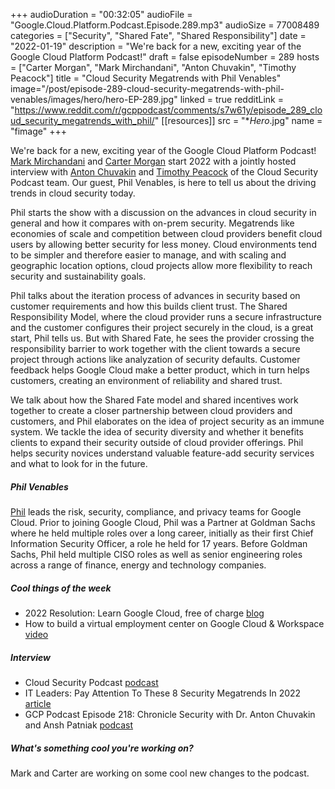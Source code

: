 +++
audioDuration = "00:32:05"
audioFile = "Google.Cloud.Platform.Podcast.Episode.289.mp3"
audioSize = 77008489
categories = ["Security", "Shared Fate", "Shared Responsibility"]
date = "2022-01-19"
description = "We're back for a new, exciting year of the Google Cloud Platform Podcast!"
draft = false
episodeNumber = 289
hosts = ["Carter Morgan", "Mark Mirchandani", "Anton Chuvakin", "Timothy Peacock"]
title = "Cloud Security Megatrends with Phil Venables"
image="/post/episode-289-cloud-security-megatrends-with-phil-venables/images/hero/hero-EP-289.jpg"
linked = true
redditLink = "https://www.reddit.com/r/gcppodcast/comments/s7w61y/episode_289_cloud_security_megatrends_with_phil/"
[[resources]]
  src = "**Hero*.jpg"
  name = "fimage"
+++


We're back for a new, exciting year of the Google Cloud Platform Podcast! [Mark Mirchandani](https://twitter.com/markmirch) and [Carter Morgan](https://twitter.com/carterthecomic) start 2022 with a jointly hosted interview with [Anton Chuvakin](https://twitter.com/anton_chuvakin) and [Timothy Peacock](https://twitter.com/_TimPeacock) of the Cloud Security Podcast team. Our guest, Phil Venables, is here to tell us about the driving trends in cloud security today.

Phil starts the show with a discussion on the advances in cloud security in general and how it compares with on-prem security. Megatrends like economies of scale and competition between cloud providers benefit cloud users by allowing better security for less money. Cloud environments tend to be simpler and therefore easier to manage, and with scaling and geographic location options, cloud projects allow more flexibility to reach security and sustainability goals.

Phil talks about the iteration process of advances in security based on customer requirements and how this builds client trust. The Shared Responsibility Model, where the cloud provider runs a secure infrastructure and the customer configures their project securely in the cloud, is a great start, Phil tells us. But with Shared Fate, he sees the provider crossing the responsibility barrier to work together with the client towards a secure project through actions like analyzation of security defaults. Customer feedback helps Google Cloud make a better product, which in turn helps customers, creating an environment of reliability and shared trust.

We talk about how the Shared Fate model and shared incentives work together to create a closer partnership between cloud providers and customers, and Phil elaborates on the idea of project security as an immune system. We tackle the idea of security diversity and whether it benefits clients to expand their security outside of cloud provider offerings. Phil helps security novices understand valuable feature-add security services and what to look for in the future.

##### Phil Venables

[Phil](https://twitter.com/philvenables) leads the risk, security, compliance, and privacy teams for Google Cloud. Prior to joining Google Cloud, Phil was a Partner at Goldman Sachs where he held multiple roles over a long career, initially as their first Chief Information Security Officer, a role he held for 17 years. Before Goldman Sachs, Phil held multiple CISO roles as well as senior engineering roles across a range of finance, energy and technology companies.

##### Cool things of the week

* 2022 Resolution: Learn Google Cloud, free of charge [blog](https://cloud.google.com/blog/topics/training-certifications/start-2022-with-free-training-on-how-to-use-google-cloud)
* How to build a virtual employment center on Google Cloud & Workspace [video](https://www.youtube.com/watch?v=46aomfLUxVQ&list=PLIivdWyY5sqJW9s6CamHi7D8Tb0fuUJ_a)

##### Interview

* Cloud Security Podcast [podcast](https://cloud.withgoogle.com/cloudsecurity/podcast/)
* IT Leaders: Pay Attention To These 8 Security Megatrends In 2022 [article](https://www.forbes.com/sites/googlecloud/2022/01/11/it-leaders-pay-attention-to-these-8-security-megatrends-in-2022/?sh=46824b34381c)
* GCP Podcast Episode 218: Chronicle Security with Dr. Anton Chuvakin and Ansh Patniak [podcast](https://www.gcppodcast.com/post/episode-218-chronicle-security-with-dr-anton-chuvakin-and-ansh-patniak/)

##### What's something cool you're working on?

Mark and Carter are working on some cool new changes to the podcast.


